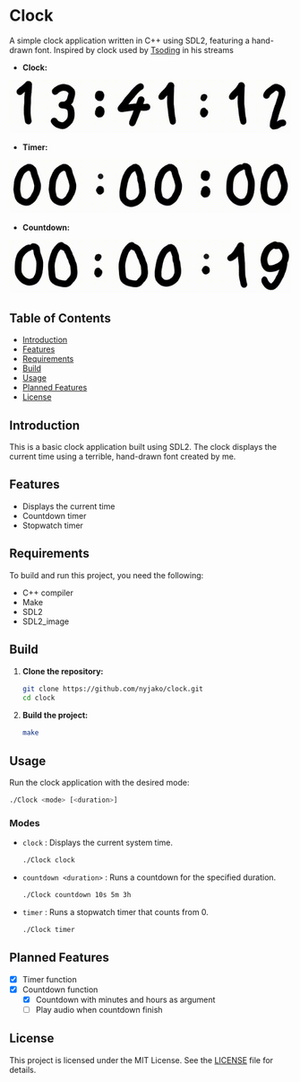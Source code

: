 # Clock

A simple clock application written in C++ using SDL2, featuring a hand-drawn font.
Inspired by clock used by [Tsoding](https://www.twitch.tv/tsoding) in his streams

- **Clock:**
<img src="preview/clock.gif" alt="Animated clock preview" />

- **Timer:**
<img src="preview/timer.gif" alt="Animated timer preview" />

- **Countdown:**
<img src="preview/countdown.gif" alt="Animated countdown preview" />

## Table of Contents

- [Introduction](#introduction)
- [Features](#features)
- [Requirements](#requirements)
- [Build](#build)
- [Usage](#usage)
- [Planned Features](#planned-features)
- [License](#license)

## Introduction

This is a basic clock application built using SDL2. The clock displays the current time using a terrible, hand-drawn font created by me.

## Features

- Displays the current time
- Countdown timer
- Stopwatch timer

## Requirements

To build and run this project, you need the following:

- C++ compiler
- Make
- SDL2
- SDL2_image

## Build
1. **Clone the repository:**
    ```sh
    git clone https://github.com/nyjako/clock.git
    cd clock
    ```
2. **Build the project:**
    ```sh
    make
    ```

## Usage

Run the clock application with the desired mode:

```sh
./Clock <mode> [<duration>]
```

### Modes

- `clock` : Displays the current system time.
    ```sh
    ./Clock clock
    ```

- `countdown <duration>` : Runs a countdown for the specified duration.
    ```sh
    ./Clock countdown 10s 5m 3h
    ```

- `timer` : Runs a stopwatch timer that counts from 0.
    ```sh
    ./Clock timer
    ```

## Planned Features

- [X] Timer function
- [X] Countdown function
    - [X] Countdown with minutes and hours as argument
    - [ ] Play audio when countdown finish

## License

This project is licensed under the MIT License. See the [LICENSE](/LICENSE) file for details.
